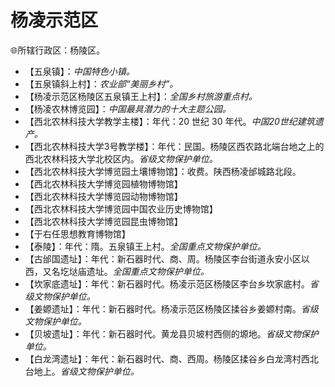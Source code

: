 # 杨凌示范区
🌐所辖行政区：杨陵区。  
  
* 【五泉镇】：*中国特色小镇。*  
* 【五泉镇斜上村】：*农业部“美丽乡村”。*  
* 【杨凌示范区杨陵区五泉镇王上村】：*全国乡村旅游重点村。*  
* 【杨凌农林博览园】：*中国最具潜力的十大主题公园。*  
* 【西北农林科技大学教学主楼】：年代：20 世纪 30 年代。*中国20世纪建筑遗产。*   
* 【西北农林科技大学3号教学楼】：年代：民国。杨陵区西农路北端台地之上的西北农林科技大学北校区内。*省级文物保护单位。*  
* 【西北农林科技大学博览园土壤博物馆】：收费。陕西杨凌邰城路北段。  
* 【西北农林科技大学博览园植物博物馆】  
* 【西北农林科技大学博览园动物博物馆】  
* 【西北农林科技大学博览园中国农业历史博物馆】  
* 【西北农林科技大学博览园昆虫博物馆】  
* 【于右任思想教育博物馆】  
* 【泰陵】：年代：隋。五泉镇王上村。*全国重点文物保护单位。*  
* 【古邰国遗址】：年代：新石器时代、商、周。杨陵区李台街道永安小区以西，又名圪垯庙遗址。*全国重点文物保护单位。*  
* 【坎家底遗址】：年代：新石器时代。杨凌示范区杨陵区李台乡坎家底村。*省级文物保护单位。*  
* 【姜嫄遗址】：年代：新石器时代。杨凌示范区杨陵区揉谷乡姜嫄村南。*省级文物保护单位。*  
* 【贝坡遗址】：年代：新石器时代。黄龙县贝坡村西侧的塬地。*省级文物保护单位。*  
* 【白龙湾遗址】：年代：新石器时代、商、西周。杨陵区揉谷乡白龙湾村西北台地上。*省级文物保护单位。*  